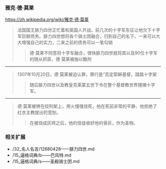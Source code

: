 ### 雅克·德·莫莱
https://zh.wikipedia.org/wiki/雅克·德·莫莱
>法国国王腓力四世正忙着和英国人开战，前几次的十字军东征让他欠下十字军巨额债务。腓力四世想将各个骑士团融合，归到自己的名下，一来可以大大增强自己的实力，二来之前的债务可以一笔勾销
>>德·莫莱不同意将十字军融合，很快腓力四世就将其以及90位十字军的随从抓获，德·莫莱被施以酷刑
---
>1307年10月20日，德·莫莱被迫认罪，罪行是“否定耶稣基督，践踏十字架
>>随后腓力四世以及教皇克莱蒙五世下令在整个基督教世界搜捕十字军。
---
>德·莫莱被铐在绞刑架上，用火慢慢烧死，他在死前非常的平静，他拒绝了红衣主教提出的宽恕。
>>在被烧成灰烬之后，他的信徒收好他的骨灰，作为圣物。
### 相关扩展
- /32_名人名言/12680428——腓力四世.md
- /15_逼格词典/b——巴风特.md
- /15_逼格词典/s——圣殿骑士团.md